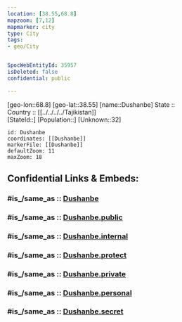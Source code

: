 ```yaml
---
location: [38.55,68.8] 
mapzoom: [7,12] 
mapmarker: city 
type: City
tags:
- geo/City


SpocWebEntityId: 35957
isDeleted: false
confidential: public

---
```

[geo-lon::68.8] 
[geo-lat::38.55] 
[name::Dushanbe] 
State ::  
Country :: [[../../../../Tajikistan]]  
[StateId::] 
[Population::] 
[Unknown::32] 


```leaflet
id: Dushanbe
coordinates: [[Dushanbe]] 
markerFile: [[Dushanbe]] 
defaultZoom: 11 
maxZoom: 18
```


## Confidential Links & Embeds: 

### #is_/same_as :: [Dushanbe](/_Standards/Earth/Continent/Asia/Asia~Central/Tajikistan/Counties/Dushanbe/City/Dushanbe.md) 

### #is_/same_as :: [Dushanbe.public](/_public/Earth/Continent/Asia/Asia~Central/Tajikistan/Counties/Dushanbe/City/Dushanbe.public.md) 

### #is_/same_as :: [Dushanbe.internal](/_internal/Earth/Continent/Asia/Asia~Central/Tajikistan/Counties/Dushanbe/City/Dushanbe.internal.md) 

### #is_/same_as :: [Dushanbe.protect](/_protect/Earth/Continent/Asia/Asia~Central/Tajikistan/Counties/Dushanbe/City/Dushanbe.protect.md) 

### #is_/same_as :: [Dushanbe.private](/_private/Earth/Continent/Asia/Asia~Central/Tajikistan/Counties/Dushanbe/City/Dushanbe.private.md) 

### #is_/same_as :: [Dushanbe.personal](/_personal/Earth/Continent/Asia/Asia~Central/Tajikistan/Counties/Dushanbe/City/Dushanbe.personal.md) 

### #is_/same_as :: [Dushanbe.secret](/_secret/Earth/Continent/Asia/Asia~Central/Tajikistan/Counties/Dushanbe/City/Dushanbe.secret.md)

